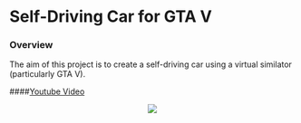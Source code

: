 # Self-Driving Car for GTA V
### Overview
The aim of this project is to create a self-driving car using a virtual similator (particularly GTA V).

####[Youtube Video](https://www.youtube.com/watch?v=BRK0wm7rrfQ)
<p align="center">
  <img src="https://github.com/hadipash/AI_GTA5/raw/master/demo.gif">
</p>
